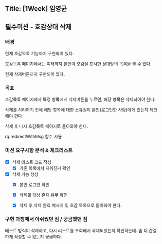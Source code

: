 ## Title: [1Week] 임영균

## 필수미션 - 호감상대 삭제
### 배경
현재 호감목록 기능까지 구현되어 있다.

호감목록 페이지에서는 여태까지 본인이 호감을 표시한 상대방의 목록을 볼 수 있다.

현재 삭제버튼까지 구현되어 있다.

### 목표
호감목록 페이지에서 특정 항목에서 삭제버튼을 누르면, 해당 항목은 삭제되어야 한다.

삭제를 처리하기 전에 해당 항목에 대한 소유권이 본인(로그인한 사람)에게 있는지 체크해야 한다.

삭제 후 다시 호감목록 페이지로 돌아와야 한다.

rq.redirectWithMsg 함수 사용

### 미션 요구사항 분석 & 체크리스트
- [x] 삭제 테스트 코드 작성
  - [x] 기존 목록에서 지워진거 확인

- [x] 삭제 기능 생성
  - [x] 본인 로그인 확인  
  - [x] 삭제할 대상 존재 유무 확인  
  - [x] 삭제 후 삭제 완료 메시지 및 호감 목록으로 돌아와야 한다.
        

### 구현 과정에서 아쉬웠던 점 / 궁금했던 점

테스트 방식이 삭제하고, 다시 리스트를 조회해서 삭제되었는지 확인하는데. 좀 더 간결하게 작성할 수 있는지 궁금하다.
